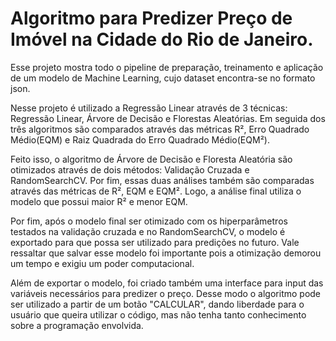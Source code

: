 # Algoritmo para Predizer Preço de Imóvel na Cidade do Rio de Janeiro.

Esse projeto mostra todo o pipeline de preparação, treinamento e aplicação de um modelo de Machine Learning, cujo dataset encontra-se no formato json.

Nesse projeto é utilizado a Regressão Linear através de 3 técnicas: Regressão Linear, Árvore de Decisão e Florestas Aleatórias. Em seguida dos três algoritmos são comparados através das métricas R², Erro Quadrado Médio(EQM) e Raiz Quadrada do Erro Quadrado Médio(EQM²). 

Feito isso, o algoritmo de Árvore de Decisão e Floresta Aleatória são otimizados através de dois métodos: Validação Cruzada e RandomSearchCV. Por fim, essas duas análises também são comparadas através das métricas de R², EQM e EQM². Logo, a análise final utiliza o modelo que possui maior R² e menor EQM. 

Por fim, após o modelo final ser otimizado com os hiperparâmetros testados na validação cruzada e no RandomSearchCV, o modelo é exportado para que possa ser utilizado para predições no futuro. Vale ressaltar que salvar esse modelo foi importante pois a otimização demorou um tempo e exigiu um poder computacional. 

Além de exportar o modelo, foi criado também uma interface para input das variáveis necessários para predizer o preço. Desse modo o algoritmo pode ser utilizado a partir de um botão "CALCULAR", dando liberdade para o usuário que queira utilizar o código, mas não tenha tanto conhecimento sobre a programação envolvida.
